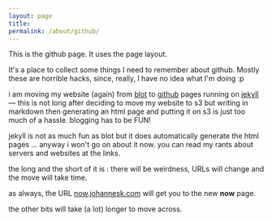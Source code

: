 ```yaml
---
layout: page
title: 
permalink: /about/github/
---
```


This is the github page. It uses the page layout.

It's  a place to collect some things I need to remember about github. Mostly these are horrible hacks, since, really, I have no idea what I'm doing :p

i am moving my website (again) from [blot](blot) to [github](github) pages running on [jekyll](jekyll) — this is not long after deciding to move my website to s3 but writing in markdown then generating an html page and putting it on s3 is just too much of a hassle. blogging has to be FUN! 

jekyll is not as much fun as blot but it does automatically generate the html pages ... anyway i won't go on about it now. you can read my rants about servers and websites at the links.

the long and the short of it is : there will be weirdness, URLs will change and the move will take time. 

as always, the URL [now.johannesk.com](now.johannesk.com) will get you to the new **now** page.  

the other bits will take (a lot) longer to move across.